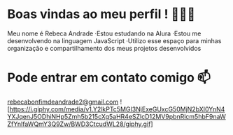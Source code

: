 # Boas vindas ao meu perfil ! 💙🇧🇷
Meu nome é Rebeca Andrade
·Estou estudando na Alura
·Estou me desenvolvendo na linguagem JavaScript
·Utilizo esse espaço para minhas organização e compartilhamento dos meus projetos desenvolvidos
# Pode entrar em contato comigo 📫
rebecabonfimdeandrade2@gmail.com
![https://i.giphy.com/media/v1.Y2lkPTc5MGI3NjExeGUxcG50MjN2bXI0YnN4YXJqenJ5ODhiNHp5Zmh5b215cXg5aHR4eSZlcD12MV9pbnRlcm5hbF9naWZfYnlfaWQmY3Q9Zw/BWD3CtcudWL28/giphy.gif]
